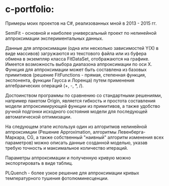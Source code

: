 # c-portfolio:

Примеры моих проектов на C#, реализованных мной в 2013 - 2015 гг.


SemiFit - основной и наиболее универсальный проект по нелинейной аппроксимации экспериментальных данных.

Данные для аппроксимации (одна или несколько зависимостей Y(X) в виде массивов) загружаются из текстового файла или из буфера обмена в экземпляр класса FitDataSet, отображаются на графике. Имеется возможность выбора диапазона аппроксимации по оси X.
Функция для аппроксимации может быть составлена из базовых примитивов (решение FitFunctions - прямая, степенная функция, экспонента, функции Гаусса и Лоренца) путем применения алгебраических операций (+, -, *, /).

Достоинством программы по сравнению со стандартными решениями, например пакетом Origin, является гибкость и простота составления модели аппроксимирующей функции из примитивов, а также удобство ручной подгонки исходного состояния модели для последующей автоматической оптимизации.

На следующем этапе используя один из алгоритмов нелинейной аппроксимции (Решение Approximation, алгоритмы Левенберга-Маркара, CG, а также собственный "наивный" алгоритм изменения всех параметров) можно описать данные созданной моделью, указав требую точность и максимальное количество итераций.

Параметры аппроксимации и полученную кривую можно экспортировать в виде таблиц.

PLQuench - более узкое решение для аппроксимации кривых температурного тушения фотолюминесценции.